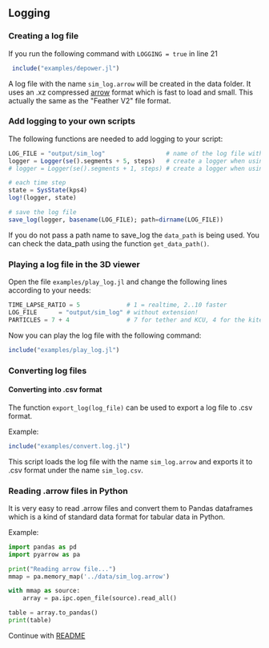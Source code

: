 ## Logging

### Creating a log file
If you run the following command with `LOGGING = true` in line 21
```julia
 include("examples/depower.jl")
```
A log file with the name `sim_log.arrow` will be created in the data folder. It uses an .xz compressed [arrow](https://arrow.apache.org/) format which is fast to load and small. This actually the same as the "Feather V2" file format.

### Add logging to your own scripts
The following functions are needed to add logging to your script:
```julia
LOG_FILE = "output/sim_log"                 # name of the log file without file ending 
logger = Logger(se().segments + 5, steps)   # create a logger when using the 4 point model
# logger = Logger(se().segments + 1, steps) # create a logger when using the 1 point model

# each time step
state = SysState(kps4)
log!(logger, state)

# save the log file
save_log(logger, basename(LOG_FILE); path=dirname(LOG_FILE))
```
If you do not pass a path name to save_log the `data_path` is being used. You can check the data_path using the function `get_data_path()`.

### Playing a log file in the 3D viewer
Open the file `examples/play_log.jl` and change the following lines according to your needs:

```julia
TIME_LAPSE_RATIO = 5             # 1 = realtime, 2..10 faster
LOG_FILE      = "output/sim_log" # without extension!
PARTICLES = 7 + 4                # 7 for tether and KCU, 4 for the kite
```
Now you can play the log file with the following command:

```julia
include("examples/play_log.jl")
```

### Converting log files

#### Converting into .csv format
The function `export_log(log_file)` can be used to export a log file to .csv format.

Example:
```julia
include("examples/convert.log.jl")
```
This script loads the log file with the name `sim_log.arrow` and exports it to .csv format under the name `sim_log.csv`.

### Reading .arrow files in Python
It is very easy to read .arrow files and convert them to Pandas dataframes which is a kind of standard data format
for tabular data in Python.

Example:
```Python
import pandas as pd
import pyarrow as pa

print("Reading arrow file...")
mmap = pa.memory_map('../data/sim_log.arrow')

with mmap as source:
    array = pa.ipc.open_file(source).read_all()

table = array.to_pandas()
print(table)
```

Continue with [README](../README.md)
